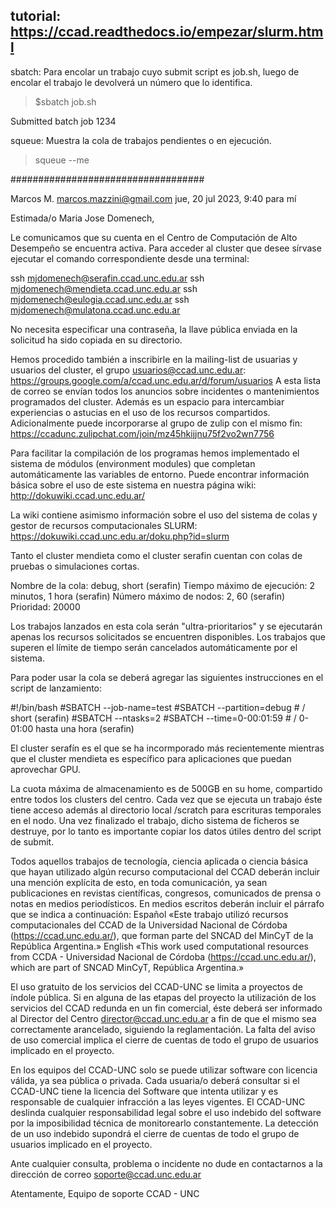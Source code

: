 ## tutorial: https://ccad.readthedocs.io/empezar/slurm.html

sbatch: Para encolar un trabajo cuyo submit script es job.sh, luego de encolar el trabajo le devolverá un número que lo identifica.

> $sbatch job.sh
>

Submitted batch job 1234

squeue: Muestra la cola de trabajos pendientes o en ejecución.

> squeue --me


###################################

Marcos M. <marcos.mazzini@gmail.com>
jue, 20 jul 2023, 9:40
para mí


Estimada/o Maria Jose Domenech,

Le comunicamos que su cuenta en el Centro de Computación de Alto Desempeño se encuentra activa.
Para acceder al cluster que desee sírvase ejecutar el comando correspondiente desde una terminal:

ssh mjdomenech@serafin.ccad.unc.edu.ar
ssh mjdomenech@mendieta.ccad.unc.edu.ar
ssh mjdomenech@eulogia.ccad.unc.edu.ar
ssh mjdomenech@mulatona.ccad.unc.edu.ar

No necesita especificar una contraseña, la llave pública enviada en la solicitud ha sido copiada en su directorio.

Hemos procedido también a inscribirle en la mailing-list de usuarias y usuarios del cluster, el grupo usuarios@ccad.unc.edu.ar:
https://groups.google.com/a/ccad.unc.edu.ar/d/forum/usuarios
A esta lista de correo se envían todos los anuncios sobre incidentes o mantenimientos programados del cluster. Además es un espacio para intercambiar experiencias o astucias en el uso de los recursos compartidos.
Adicionalmente puede incorporarse al grupo de zulip con el mismo fin:
https://ccadunc.zulipchat.com/join/mz45hkijjnu75f2vo2wn7756

Para facilitar la compilación de los programas hemos implementado el sistema de módulos (environment modules) que completan automáticamente las variables de entorno. Puede encontrar información básica sobre el uso de este sistema en nuestra página wiki:
http://dokuwiki.ccad.unc.edu.ar/

La wiki contiene asimismo información sobre el uso del sistema de colas y gestor de recursos computacionales SLURM:
https://dokuwiki.ccad.unc.edu.ar/doku.php?id=slurm

Tanto el cluster mendieta como el cluster serafin cuentan con colas de pruebas o simulaciones cortas.

Nombre de la cola: debug, short (serafin)
Tiempo máximo de ejecución: 2 minutos, 1 hora (serafin)
Número máximo de nodos: 2, 60 (serafin)
Prioridad: 20000

Los trabajos lanzados en esta cola serán "ultra-prioritarios" y se ejecutarán apenas los recursos solicitados se encuentren disponibles. Los trabajos que superen el límite de tiempo serán cancelados automáticamente por el sistema.

Para poder usar la cola se deberá agregar las siguientes instrucciones en el script de lanzamiento:

#!/bin/bash
#SBATCH --job-name=test
#SBATCH --partition=debug # / short      (serafin)
#SBATCH --ntasks=2
#SBATCH --time=0-00:01:59 # / 0-01:00    hasta una hora (serafin)

El cluster serafín es el que se ha incormporado más recientemente mientras que el cluster mendieta es específico para aplicaciones que puedan aprovechar GPU.

La cuota máxima de almacenamiento es de 500GB en su home, compartido entre todos los clusters del centro.
Cada vez que se ejecuta un trabajo éste tiene acceso además al directorio local /scratch para escrituras temporales en el nodo.
Una vez finalizado el trabajo, dicho sistema de ficheros se destruye, por lo tanto es importante copiar los datos útiles dentro del script de submit.

Todos aquellos trabajos de tecnología, ciencia aplicada o ciencia básica que hayan utilizado algún recurso computacional del CCAD deberán incluir una mención explícita de esto, en toda comunicación, ya sean publicaciones en revistas científicas, congresos, comunicados de prensa o notas en medios periodísticos. En medios escritos deberán incluir el párrafo que se indica a continuación:
Español
«Este trabajo utilizó recursos computacionales del CCAD de la Universidad Nacional de Córdoba (https://ccad.unc.edu.ar/), que forman parte del SNCAD del MinCyT de la República Argentina.»
English
«This work used computational resources from CCDA - Universidad Nacional de Córdoba (https://ccad.unc.edu.ar/), which are part of SNCAD MinCyT, República Argentina.»

El uso gratuito de los servicios del CCAD-UNC se limita a proyectos de índole pública. Si en alguna de las etapas del proyecto la utilización de los servicios del CCAD redunda en un fin comercial, éste deberá ser informado al Director del Centro <director@ccad.unc.edu.ar> a fin de que el mismo sea correctamente arancelado, siguiendo la reglamentación.  La falta del aviso de uso comercial implica el cierre de cuentas de todo el grupo de usuarios implicado en el proyecto.

En los equipos del CCAD-UNC solo se puede utilizar software con licencia válida, ya sea pública o privada. Cada usuaria/o deberá consultar si el CCAD-UNC tiene la licencia del Software que intenta utilizar y es responsable de cualquier infracción a las leyes vigentes.
El CCAD-UNC deslinda cualquier responsabilidad legal sobre el uso indebido del software por la imposibilidad técnica de monitorearlo constantemente.
La detección de un uso indebido supondrá el cierre de cuentas de todo el grupo de usuarios implicado en el proyecto.

Ante cualquier consulta, problema o incidente no dude en contactarnos a la dirección de correo <soporte@ccad.unc.edu.ar>

Atentamente,  Equipo de soporte CCAD - UNC

